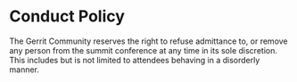 # Conduct Policy

The Gerrit Community reserves the right to refuse admittance to, or remove any
person from the summit conference at any time in its sole discretion.
This includes but is not limited to attendees behaving in a disorderly manner.